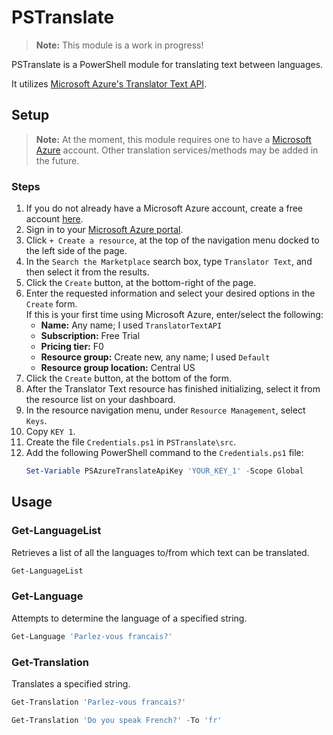# PSTranslate

> **Note:** This module is a work in progress!

PSTranslate is a PowerShell module for translating text between languages.

It utilizes [Microsoft Azure's Translator Text API](https://azure.microsoft.com/en-us/services/cognitive-services/translator-text-api/).

## Setup

> **Note:** At the moment, this module requires one to have a [Microsoft Azure](https://azure.microsoft.com/en-us/) account. Other translation services/methods may be added in the future.

### Steps

1. If you do not already have a Microsoft Azure account, create a free account [here](https://azure.microsoft.com/free/).
2. Sign in to your [Microsoft Azure portal](https://portal.azure.com/).
3. Click `+ Create a resource`, at the top of the navigation menu docked to the left side of the page.
4. In the `Search the Marketplace` search box, type `Translator Text`, and then select it from the results.
5. Click the `Create` button, at the bottom-right of the page.
6. Enter the requested information and select your desired options in the `Create` form.  
	If this is your first time using Microsoft Azure, enter/select the following:
	- **Name:** Any name; I used `TranslatorTextAPI`
	- **Subscription:** Free Trial
	- **Pricing tier:** F0
	- **Resource group:** Create new, any name; I used `Default`
	- **Resource group location:** Central US
7. Click the `Create` button, at the bottom of the form.
8. After the Translator Text resource has finished initializing, select it from the resource list on your dashboard.
9. In the resource navigation menu, under `Resource Management`, select `Keys`.
10. Copy `KEY 1`.
11. Create the file `Credentials.ps1` in `PSTranslate\src`.
12. Add the following PowerShell command to the `Credentials.ps1` file:
	```powershell
	Set-Variable PSAzureTranslateApiKey 'YOUR_KEY_1' -Scope Global
	```

## Usage

### Get-LanguageList

Retrieves a list of all the languages to/from which text can be translated.

```powershell
Get-LanguageList
```

### Get-Language

Attempts to determine the language of a specified string.

```powershell
Get-Language 'Parlez-vous francais?'
```

### Get-Translation

Translates a specified string.

```powershell
Get-Translation 'Parlez-vous francais?'
```

```powershell
Get-Translation 'Do you speak French?' -To 'fr'
```
